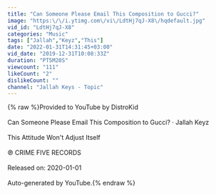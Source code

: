 ```yaml
---
title: "Can Someone Please Email This Composition to Gucci?"
image: "https:\/\/i.ytimg.com\/vi\/LdtHj7qJ-X8\/hqdefault.jpg"
vid_id: "LdtHj7qJ-X8"
categories: "Music"
tags: ["Jallah","Keyz","This"]
date: "2022-01-31T14:31:45+03:00"
vid_date: "2019-12-31T10:08:33Z"
duration: "PT5M20S"
viewcount: "111"
likeCount: "2"
dislikeCount: ""
channel: "Jallah Keys - Topic"
---
```

{% raw %}Provided to YouTube by DistroKid<br /><br />Can Someone Please Email This Composition to Gucci? · Jallah Keyz<br /><br />This Attitude Won't Adjust Itself<br /><br />℗ CRIME FIVE RECORDS<br /><br />Released on: 2020-01-01<br /><br />Auto-generated by YouTube.{% endraw %}
